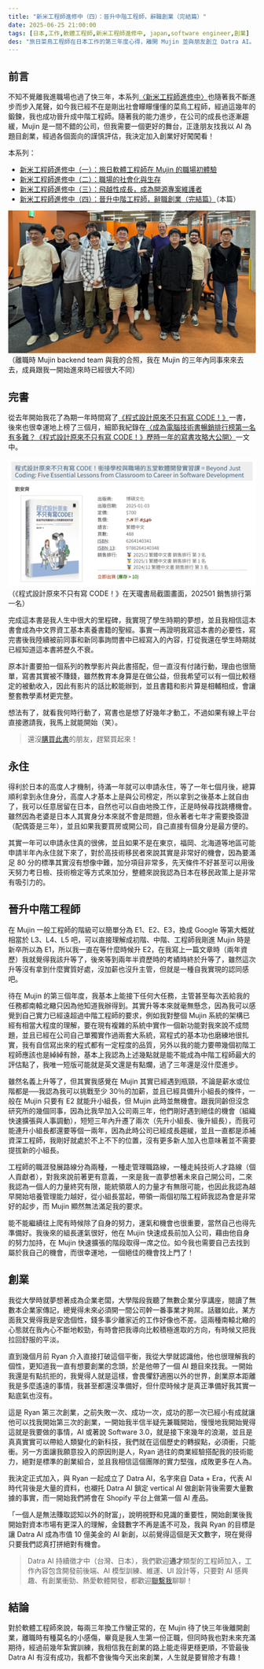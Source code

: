 ```yaml
---
title: "新米工程師進修中（四）：晉升中階工程師，辭職創業（完結篇）"
date: 2025-06-25 21:00:00
tags: [日本,工作,軟體工程師,新米工程師進修中, japan,software engineer,創業]
des: "旅日菜鳥工程師在日本工作的第三年度心得，離開 Mujin 並與朋友創立 Datra AI。"
---
```


## 前言

不知不覺離我進職場也過了快三年，本系列[〈新米工程師進修中〉](/tags/%E6%96%B0%E7%B1%B3%E5%B7%A5%E7%A8%8B%E5%B8%AB%E9%80%B2%E4%BF%AE%E4%B8%AD/)也隨著我不斷進步而步入尾聲，如今我已經不在是剛出社會矇矇懂懂的菜鳥工程師，經過這幾年的鍛鍊，我也成功晉升成中階工程師。隨著我的能力進步，在公司的成長也逐漸趨緩，Mujin 是一間不錯的公司，但我需要一個更好的舞台，正逢朋友找我以 AI 為題目創業，經過各個面向的謹慎評估，我決定加入創業好好闖闖看！

本系列：
- [新米工程師進修中（一）：旅日軟體工程師在 Mujin 的職場初體驗](/post/2023/02/software-engineer/software-engineer-grow-up-1/)
- [新米工程師進修中（二）：職場的社會化與生存](/post/2023/11/software-engineer/software-engineer-grow-up-2/)
- [新米工程師進修中（三）：飛越性成長，成為開源專案維護者](/post/2024/09/software-engineer/software-engineer-grow-up-3/)
- [新米工程師進修中（四）：晉升中階工程師，辭職創業（完結篇）](/post/2025/06/software-engineer/software-engineer-grow-up-4/)（本篇）

<img src="/img/mujin_pic_2025.png" alt="mujin backend team picture">
（離職時 Mujin backend team 與我的合照，我在 Mujin 的三年內同事來來去去，成員跟我一開始進來時已經很大不同）

## 完書

從去年開始我花了為期一年時間寫了[《程式設計原來不只有寫 CODE！》](https://tigercosmos.xyz/img/new-book-banner-small.png)一書，後來也很幸運地上榜了三個月，細節我紀錄在[〈成為電腦技術書暢銷排行榜第一名有多難？《程式設計原來不只有寫 CODE！》歷時一年的寫書攻略大公開〉](/post/2025/05/beyond-just-coding-book/writing-experience/)一文中。

![《程式設計原來不只有寫 CODE！》在天瓏書局的截圖（2025/04）](/img/tenlong-202504-screenshot.png)
（《程式設計原來不只有寫 CODE！》在天瓏書局截圖畫面，202501 銷售排行第一名）

完成這本書是我人生中很大的里程碑，我實現了學生時期的夢想，並且我相信這本書會成為中文界資工基本素養書籍的聖經。事實一再證明我寫這本書的必要性，寫完書後我陸續被前同事和新同事詢問書中已經寫入的內容，打從我還在學生時期就已經知道這本書將歷久不衰。

原本計畫要拍一個系列的教學影片與此書搭配，但一直沒有付諸行動，理由也很簡單，寫書其實被不賺錢，雖然教育本身算是在做公益，但我希望可以有一個比較穩定的被動收入，因此有影片的話比較能辦到，並且書籍和影片算是相輔相成，會讓整套教學素材更完整。

想法有了，就看我何時行動了，寫書也是想了好幾年才動工，不過如果有線上平台直接邀請我，我馬上就能開始（笑）。

> 還沒[購買此書](/books/beyond-just-coding-book.html)的朋友，趕緊買起來！

## 永住

得利於日本的高度人才機制，待滿一年就可以申請永住，等了一年七個月後，總算順利拿到永住身分，高度人才基本上是與公司榜定，所以拿到之後基本上就自由了，我可以任意居留在日本，自然也可以自由地換工作，正是時候尋找跳槽機會。雖然因為老婆是日本人其實身分本來就不會是問題，但永著者七年才需要換簽證（配偶簽是三年），並且如果我要買房或開公司，自己直接有個身分是最方便的。

其實一年可以申請永住真的很佛，並且如果不是在東京，福岡、北海道等地區可能申請半年內永住就下來了，對於高技術移民者來說其實是非常好的機會，因為要滿足 80 分的標準其實沒有想像中難，加分項目非常多，先天條件不好甚至可以用後天努力考日檢、技術檢定等方式來加分，整體來說我認為日本在移民政策上是非常有吸引力的。

## 晉升中階工程師

在 Mujin 一般工程師的階級可以簡單分為 E1、E2、E3，換成 Google 等第大概就相當於 L3、L4、L5 吧，可以直接理解成初階、中階、工程師我剛進 Mujin 時是新卒所以為 E1，所以我一直在等什麼時候升 E2，在我寫上一篇文章時（兩年資歷）我就覺得我該升等了，後來等到兩年半資歷時的考績時終於升等了，雖然這次升等沒有拿到什麼實質好處，沒加薪也沒升主管，但就是一種自我實現的認同感吧。

待在 Mujin 的第三個年度，我基本上能接下任何大任務，主管甚至每次丟給我的任務都南轅北轍只因為他知道我辦得到。其實升等本來就毫無懸念，因為我可以感覺到自己實力已經遠超過中階工程師的要求，例如我對整個 Mujin 系統的架構已經有相當大程度的理解，要在現有複雜的系統中實作一個新功能對我來說不成問題，並且已經在公司自己單獨實作過兩套大系統，寫程式的基本功也磨練地很扎實，我有自信寫出來的程式都有一定程度的品質，另外以我的能力要帶幾個初階工程師應該也是綽綽有餘，基本上我認為上述幾點就是能不能成為中階工程師最大的評估點了，我唯一短版可能就是英文還是有點爛，過了三年還是沒什麼進步。

雖然名義上升等了，但其實我感覺在 Mujin 其實已經遇到瓶頸，不論是薪水或位階都是──我認為我可以挑戰至少 30％的加薪，並且已經具備升小組長的條件，一般在 Mujin 只要有 E2 就能升小組長，但 Mujin 此時並無機會。跟我同齡但沒念研究所的幾個同事，因為比我早加入公司兩三年，他們剛好遇到絕佳的機會（組織快速擴張與人事調動），短短三年內升遷了兩次（先升小組長、後升組長），而我可能連升小組長都還要等個一兩年，因為此時公司已經成長趨緩，並且一直都是添補資深工程師，我剛好就處於不上不下的位置，沒有更多新人加入也意味著並不需要提拔新的小組長。

工程師的職涯發展路線分為兩種，一種走管理職路線，一種走純技術人才路線（個人貢獻者），對我來說前著更有意義，一來是我一直夢想著未來自己開公司，二來我認為一個人的力量終究有限，能統領眾人的力量才有無限可能，也因此我認為越早開始培養管理能力越好，從小組長當起，帶領一兩個初階工程師我認為會是非常好的起步，而 Mujin 顯然無法滿足我的要求。

能不能繼續往上爬有時候除了自身的努力，運氣和機會也很重要，當然自己也得先準備好。我後來的組長運氣很好，他在 Mujin 快速成長前加入公司，藉由他自身的努力加持，在 Mujin 快速擴張的階段取得一席之位。如今我也需要自己去找到屬於我自己的機會，而很幸運地，一個絕佳的機會找上門了！

## 創業

我從大學時就夢想著成為企業老闆，大學階段我聽了無數企業分享講座，閱讀了無數本企業家傳記，總覺得未來必須開一間公司幹一番事業才夠屌。話雖如此，某方面我又覺得我是安逸個性，錢多事少離家近的工作好像也不差。這兩種南轅北轍的心態就在我內心不斷地較勁，有時會把我導向比較積極進取的方向，有時候又把我拉回舒服的平淡。

直到幾個月前 Ryan 介入直接打破這個平衡，我從大學就認識他，他也很理解我的個性，更知道我一直有想要創業的念頭，於是他帶了一個 AI 題目來找我。一開始我還是有點抗拒的，我覺得人就是這樣，會畏懼舒適圈以外的世界，創業原本距離我是多麼遙遠的事情，我甚至都還沒準備好，但什麼時候才是真正準備好我其實一點底氣也沒有。

這是 Ryan 第三次創業，之前失敗一次、成功一次，成功的那一次已經小有成就讓他可以找我開始第三次的創業，一開始我半信半疑先兼職開始，慢慢地我開始覺得這就是我要做的事情，AI 或著說 Software 3.0，就是接下來幾年的浪潮，並且是真真實實可以帶給人類變化的新科技，我們就在這個歷史的轉捩點，必須衝，只能衝。另一方面讓我願意投入的原因則是人，Ryan 過往的商業經驗搭配我的技術能力，絕對是標準的創業組合，並且我相信這個團隊的實力堅強，成敗更多在人為。

我決定正式加入，與 Ryan 一起成立了 Datra AI，名字來自 Data + Era，代表 AI 時代背後是大量的資料，也襯托 Datra AI 鎖定 vertical AI 做創新背後需要大量數據的事實，而一開始我們將會在 Shopify 平台上做第一個 AI 產品。

「一個人是無法賺取認知以外的財富」，說明視野和見識的重要性，開始創業後我開始對資本市場有更深入的理解，金錢數字不再是遙不可及，我與 Ryan 的目標是讓 Datra AI 成為市值 10 億美金的 AI 新創，以前覺得這個是天文數字，現在覺得只要我們認真打拼絕對有機會。

> Datra AI 持續徵才中（台灣、日本），我們歡迎**通才**類型的工程師加入，工作內容包含開發前後端、AI 模型訓練、維運、UI 設計等，只要對 AI 感興趣、有創業衝勁、熱愛軟體開發，都歡迎[聯繫我](https://www.linkedin.com/in/liuanchi/)聊聊！

## 結論

對於軟體工程師來說，每兩三年換工作蠻正常的，在 Mujin 待了快三年後離開創業，離職時有種莫名的小感傷，畢竟是我人生第一份正職，但同時我也對未來充滿期待，經過前幾年紮實訓練，我相信我在創業的路上能走得更穩更順，不管最後 Datra AI 有沒有成功，我都不會後悔今天出來創業，人生就是要冒險才有趣！

